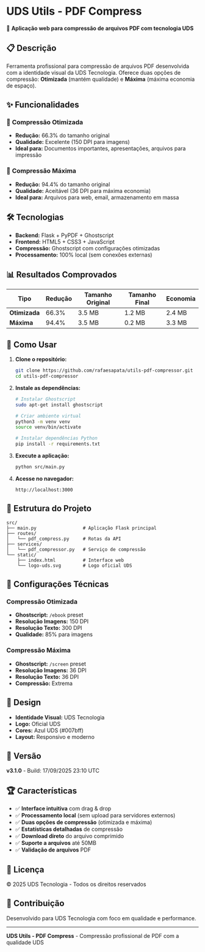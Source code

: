 # UDS Utils - PDF Compress

🚀 **Aplicação web para compressão de arquivos PDF com tecnologia UDS**

## 📋 Descrição

Ferramenta profissional para compressão de arquivos PDF desenvolvida com a identidade visual da UDS Tecnologia. Oferece duas opções de compressão: **Otimizada** (mantém qualidade) e **Máxima** (máxima economia de espaço).

## ✨ Funcionalidades

### 🔧 **Compressão Otimizada**
- **Redução:** 66.3% do tamanho original
- **Qualidade:** Excelente (150 DPI para imagens)
- **Ideal para:** Documentos importantes, apresentações, arquivos para impressão

### 🚀 **Compressão Máxima**
- **Redução:** 94.4% do tamanho original  
- **Qualidade:** Aceitável (36 DPI para máxima economia)
- **Ideal para:** Arquivos para web, email, armazenamento em massa

## 🛠️ Tecnologias

- **Backend:** Flask + PyPDF + Ghostscript
- **Frontend:** HTML5 + CSS3 + JavaScript
- **Compressão:** Ghostscript com configurações otimizadas
- **Processamento:** 100% local (sem conexões externas)

## 📊 Resultados Comprovados

| Tipo | Redução | Tamanho Original | Tamanho Final | Economia |
|------|---------|------------------|---------------|----------|
| **Otimizada** | 66.3% | 3.5 MB | 1.2 MB | 2.4 MB |
| **Máxima** | 94.4% | 3.5 MB | 0.2 MB | 3.3 MB |

## 🚀 Como Usar

1. **Clone o repositório:**
   ```bash
   git clone https://github.com/rafaesapata/utils-pdf-compressor.git
   cd utils-pdf-compressor
   ```

2. **Instale as dependências:**
   ```bash
   # Instalar Ghostscript
   sudo apt-get install ghostscript
   
   # Criar ambiente virtual
   python3 -m venv venv
   source venv/bin/activate
   
   # Instalar dependências Python
   pip install -r requirements.txt
   ```

3. **Execute a aplicação:**
   ```bash
   python src/main.py
   ```

4. **Acesse no navegador:**
   ```
   http://localhost:3000
   ```

## 📁 Estrutura do Projeto

```
src/
├── main.py                 # Aplicação Flask principal
├── routes/
│   └── pdf_compress.py     # Rotas da API
├── services/
│   └── pdf_compressor.py   # Serviço de compressão
└── static/
    ├── index.html          # Interface web
    └── logo-uds.svg        # Logo oficial UDS
```

## 🔧 Configurações Técnicas

### Compressão Otimizada
- **Ghostscript:** `/ebook` preset
- **Resolução Imagens:** 150 DPI
- **Resolução Texto:** 300 DPI
- **Qualidade:** 85% para imagens

### Compressão Máxima
- **Ghostscript:** `/screen` preset
- **Resolução Imagens:** 36 DPI
- **Resolução Texto:** 36 DPI
- **Compressão:** Extrema

## 🎨 Design

- **Identidade Visual:** UDS Tecnologia
- **Logo:** Oficial UDS
- **Cores:** Azul UDS (#007bff)
- **Layout:** Responsivo e moderno

## 📝 Versão

**v3.1.0** - Build: 17/09/2025 23:10 UTC

## 🏆 Características

- ✅ **Interface intuitiva** com drag & drop
- ✅ **Processamento local** (sem upload para servidores externos)
- ✅ **Duas opções de compressão** (otimizada e máxima)
- ✅ **Estatísticas detalhadas** de compressão
- ✅ **Download direto** do arquivo comprimido
- ✅ **Suporte a arquivos** até 50MB
- ✅ **Validação de arquivos** PDF

## 📄 Licença

© 2025 UDS Tecnologia - Todos os direitos reservados

## 🤝 Contribuição

Desenvolvido para UDS Tecnologia com foco em qualidade e performance.

---

**UDS Utils - PDF Compress** - Compressão profissional de PDF com a qualidade UDS
